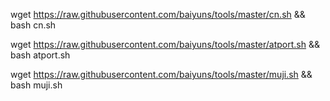  wget https://raw.githubusercontent.com/baiyuns/tools/master/cn.sh && bash cn.sh

 wget https://raw.githubusercontent.com/baiyuns/tools/master/atport.sh && bash atport.sh

  wget https://raw.githubusercontent.com/baiyuns/tools/master/muji.sh && bash muji.sh
